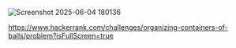 ![Screenshot 2025-06-04 180136](https://github.com/user-attachments/assets/450b15b8-b0a2-429d-8a77-bf168c69e11b)

https://www.hackerrank.com/challenges/organizing-containers-of-balls/problem?isFullScreen=true

